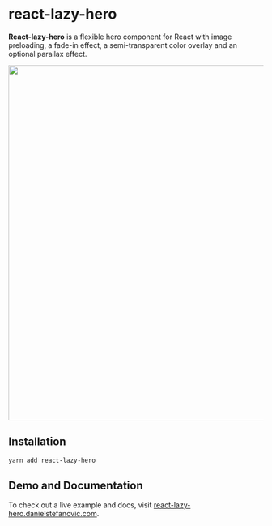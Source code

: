 # react-lazy-hero

**React-lazy-hero** is a flexible hero component for React with image preloading, a fade-in effect, a semi-transparent color overlay and an optional parallax effect.

<p align="center">
    <img src="media/screencast.gif" width="700" />
</p>


## Installation

```sh
yarn add react-lazy-hero
```


## Demo and Documentation

To check out a live example and docs, visit [react-lazy-hero.danielstefanovic.com](http://react-lazy-hero.danielstefanovic.com/).
